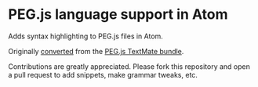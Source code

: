 # PEG.js language support in Atom

Adds syntax highlighting to PEG.js files in Atom.

Originally [converted](http://atom.io/docs/latest/converting-a-text-mate-bundle)
from the [PEG.js TextMate bundle](https://github.com/alexstrat/PEGjs.tmbundle).

Contributions are greatly appreciated. Please fork this repository and open a
pull request to add snippets, make grammar tweaks, etc.
